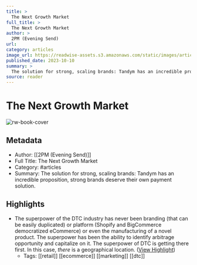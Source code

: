 ```yaml
---
title: >
  The Next Growth Market
full_title: >
  The Next Growth Market
author: >
  2PM (Evening Send)
url: 
category: articles
image_url: https://readwise-assets.s3.amazonaws.com/static/images/article0.00998d930354.png
published_date: 2023-10-10
summary: >
  The solution for strong, scaling brands: Tandym has an incredible proposition, strong brands deserve their own payment solution.
source: reader
---
```

# The Next Growth Market

![rw-book-cover](https://readwise-assets.s3.amazonaws.com/static/images/article0.00998d930354.png)

## Metadata
- Author: [[2PM (Evening Send)]]
- Full Title: The Next Growth Market
- Category: #articles
- Summary: The solution for strong, scaling brands: Tandym has an incredible proposition, strong brands deserve their own payment solution.

## Highlights
- The superpower of the DTC industry has never been branding (that can be easily duplicated) or platform (Shopify and BigCommerce democratized eCommerce) or even the manufacturing of a novel product. The superpower has been the ability to identify arbitrage opportunity and capitalize on it. The superpower of DTC is getting there first. In this case, *there* is a geographical location. ([View Highlight](https://read.readwise.io/read/01hcf0yt8hx8mzhzm86k2pcx12))
    - Tags: [[retail]] [[ecommerce]] [[marketing]] [[dtc]] 



